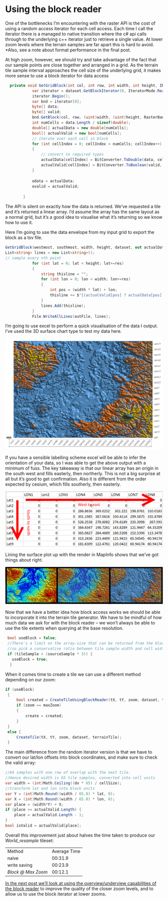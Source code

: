 # Using the block reader

One of the bottlenecks I’m encountering with the raster API is the cost of using a random access iterator for each cell access.  Each time I call the iterator there is a managed to native transition where the c# api calls through to the underlying c++ iterator just to retrieve a single value.  At lower zoom levels where the terrain samples are far apart this is hard to avoid. *Also, see a note about format performance in the final post.

At high zoom, however, we should try and take advantage of the fact that our sample points are close together and arranged in a grid.  As the terrain tile sample interval approaches the cell size of the underlying grid, it makes more sense to use a block iterator for data access
```c#
  private void GetGridBlock(int col, int row, int width, int height, IRasterDataset dataset, out double[] odata, out bool[] ovalid) {
            var iterator = dataset.GetBlockIterator(0, IteratorMode.Read);
            iterator.Begin();
            var bnd = iterator[0];
            byte[] data;
            byte[] valid;
            bnd.GetBlock(col, row, (uint)width, (uint)height, RasterBandDataType.RealDouble, out data, out valid);
            int numCells = data.Length / sizeof(double);
            double[] actualData = new double[numCells];
            bool[] actualValid = new bool[numCells];
            // iterate over each cell in block
            for (int cellIndex = 0; cellIndex < numCells; cellIndex++)
            {
                // convert to required types
                actualData[cellIndex] = BitConverter.ToDouble(data, cellIndex * sizeof(double));
                actualValid[cellIndex] = BitConverter.ToBoolean(valid, cellIndex);
            }

            odata = actualData;
            ovalid = actualValid;

        }
```
The API is silent on exactly how the data is returned.  We’ve requested a tile and it’s returned a linear array.  I’d assume the array has the same layout as a normal grid, but it’s a good idea to visualise what it’s returning so we know how to use it.

Here I’m going to use the data envelope from my input grid to export the block as a tsv file.
```c#
GetGridBlock(westmost, southmost, width, height, dataset, out actualData, out actualValid);
List<string> lines = new List<string>();
// sample every nth point
            for (int lat = 0; lat < height; lat+=res)
            {
                string thisline = "";
                for (int lon = 0; lon < width; lon+=res)
                {
                    int pos = (width * lat) + lon;
                    thisline += $"{(actualValid[pos] ? actualData[pos] : 0)}\t";
                }
                lines.Add(thisline);
            }
            File.WriteAllLines(outFile, lines);
```
I’m going to use excel to perform a quick visualisation of the data I output. I’ve used the 3D surface chart type to test my data here.

![surface Plot](images\image_5.png)

If you have a sensible labelling scheme excel will be able to infer the orientation of your data, so I was able to get the above output with a minimum of fuss. The key takeaway is that our linear array has an origin in the south west and fills easterly, then northerly.  This is not a big surprise at all but it’s good to get confirmation. Also it is different from the order expected by cesium, which fills southerly, then easterly.

![Tabular](images\image_6.png)

Lining the surface plot up with the render in MapInfo shows that we’ve got things about right.

![Overlap plot](images\image_7.png)

Now that we have a better idea how block access works we should be able to incorporate it into the terrain tile generator. We have to be mindful of how much data we ask for with the block reader – we won’t always be able to use the tile extents when querying at the base resolution.

```c#
 bool useBlock = false;  
 //There's a limit on the array-size that can be returned from the block reader
 //so pick a conservative ratio between tile sample width and cell width
 if (tileSample < (sourceSample * 3)) {
   useBlock = true;
  }
  ```
When it comes time to create a tile we can use a different method depending on our zoom:
```c#
if (useBlock)
 {
     bool created = CreateTileUsingBlockReader(tX, tY, zoom, dataset, terrainTile);
     if (zoom == maxZoom)
     {
         create = created;
     }
 }
 else {
     CreateTile(tX, tY, zoom, dataset, terrainTile);
 }
```
The main difference from the random iterator version is that we have to convert our lat/lon offsets into block coordinates, and make sure to check the valid array:
```c#
//64 samples with one row of overlap with the next tile.
//Hence desired width is 65 tile samples, converted into cell units
var width = (int)Math.Ceiling((dx * 65) / cellSize);
//transform lat and lon into block units
var Y = (int)Math.Round((width / 65.0) * lat, 0);
var X = (int)Math.Round((width / 65.0) * lon, 0);
var place = (width*Y) + X;
if (place >= actualValid.Length) {
    place = actualValid.Length - 1;
}
bool isValid = actualValid[place];
```
Overall this improvement just about halves the time taken to produce our *World_resample* tileset:

<table>
  <tr>
    <td>Method</td>
    <td>Average Time</td>
  </tr>
  <tr>
    <td>naive</td>
    <td>00:31.9</td>
  </tr>
  <tr>
    <td>write saving</td>
    <td>00:23.9</td>
  </tr>
  <tr>
  <td><em>Block @ Max Zoom</em></td>
    <td>00:12.1</td>
  </tr>
</table>

[In the next post we’ll look at using the overview/underview capabilities of the block reader](OverUnderview.md) to improve the quality of the closer zoom levels, and to allow us to use the block iterator at lower zooms.
